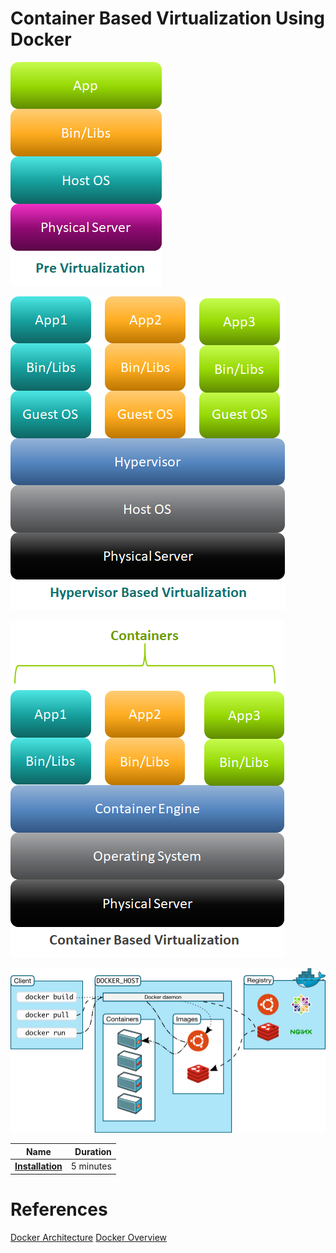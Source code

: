 # Container Based Virtualization Using Docker

![](resources/pre-virtulization.png)

![](resources/hypervisor-Based-Virtualization.png)

![](resources/container-based-virtualization.png)

![](resources/docker-client-server-architecture.png)


|    **Name**   | **Duration** |
| ------------- |-----:|
|[**Installation**](installation.md)|5 minutes|


# References 
[Docker Architecture](https://www.aquasec.com/wiki/display/containers/Docker+Architecture)
[Docker Overview](https://docs.docker.com/engine/docker-overview/)

